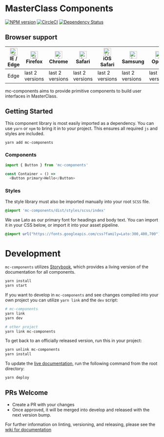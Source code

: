 # MasterClass Components

[![NPM version](https://img.shields.io/npm/v/mc-components.svg?style=flat)](https://npmjs.org/package/mc-components)
[![CircleCI](https://circleci.com/gh/yankaindustries/mc-components.svg?style=shield)](https://circleci.com/gh/yankaindustries/mc-components)
[![Dependency Status](https://img.shields.io/david/yankaindustries/mc-components.svg)](https://david-dm.org/yankaindustries/mc-components)

## Browser support

| [<img src="https://raw.githubusercontent.com/alrra/browser-logos/master/src/edge/edge_48x48.png" alt="IE / Edge" width="24px" height="24px" />](http://godban.github.io/browsers-support-badges/)<br>IE / Edge | [<img src="https://raw.githubusercontent.com/alrra/browser-logos/master/src/firefox/firefox_48x48.png" alt="Firefox" width="24px" height="24px" />](http://godban.github.io/browsers-support-badges/)<br>Firefox | [<img src="https://raw.githubusercontent.com/alrra/browser-logos/master/src/chrome/chrome_48x48.png" alt="Chrome" width="24px" height="24px" />](http://godban.github.io/browsers-support-badges/)<br>Chrome | [<img src="https://raw.githubusercontent.com/alrra/browser-logos/master/src/safari/safari_48x48.png" alt="Safari" width="24px" height="24px" />](http://godban.github.io/browsers-support-badges/)<br>Safari | [<img src="https://raw.githubusercontent.com/alrra/browser-logos/master/src/safari-ios/safari-ios_48x48.png" alt="iOS Safari" width="24px" height="24px" />](http://godban.github.io/browsers-support-badges/)<br>iOS Safari | [<img src="https://raw.githubusercontent.com/alrra/browser-logos/master/src/samsung-internet/samsung-internet_48x48.png" alt="Samsung" width="24px" height="24px" />](http://godban.github.io/browsers-support-badges/)<br>Samsung | [<img src="https://raw.githubusercontent.com/alrra/browser-logos/master/src/opera/opera_48x48.png" alt="Opera" width="24px" height="24px" />](http://godban.github.io/browsers-support-badges/)<br>Opera |
| --------- | --------- | --------- | --------- | --------- | --------- | --------- |
| Edge| last 2 versions| last 2 versions| last 2 versions| last 2 versions| last 2 versions| last 2 versions

mc-components aims to provide primitive components to build user interfaces in MasterClass.

## Getting Started
This component library is most easily imported as a dependency.  You can use `yarn` or `npm` to bring it in to your project.  This ensures all required `js` and styles are included.

```bash
yarn add mc-components
```

### Components
```javascript
import { Button } from 'mc-components'

const Container = () =>
  <Button primary>Hello</Button>
```

### Styles

The style library must also be imported manually into your root `SCSS` file.

```scss
@import 'mc-components/dist/styles/scss/index'
```

We use Lato as our primary font for headings and body text.  You can import it in your CSS below, or import it into your asset pipeline.

```scss
@import url("https://fonts.googleapis.com/css?family=Lato:300,400,700")
```

# Development

`mc-components` utilizes [Storybook](https://storybook.js.org/), which provides a living version of the documentation for all components.

```bash
yarn install
yarn start
```

If you want to develop in `mc-components` and see changes compiled into your own project you can utilize `yarn link` and the `dev` script:

```bash
# mc-components
yarn link
yarn dev

# other project
yarn link mc-components
```

To get back to an officially released version, run this in your project:

```bash
yarn unlink mc-components
yarn install
```

To update the [live documentation](https://yankaindustries.github.io/mc-components), run the following command from the root directory:

```bash
yarn deploy
```

## PRs Welcome
  - Create a PR with your changes
  - Once approved, it will be merged into develop and released with the next version bump.

For further information on linting, versioning, and releasing, please see the [wiki for documentation](https://github.com/yankaindustries/mc-components/wiki/Contributing)
